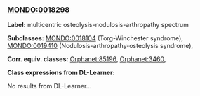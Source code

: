 
### [MONDO:0018298](http://purl.obolibrary.org/obo/MONDO_0018298)
**Label:** multicentric osteolysis-nodulosis-arthropathy spectrum

**Subclasses:** [MONDO:0018104](http://purl.obolibrary.org/obo/MONDO_0018104) (Torg-Winchester syndrome), [MONDO:0019410](http://purl.obolibrary.org/obo/MONDO_0019410) (Nodulosis-arthropathy-osteolysis syndrome), 

**Corr. equiv. classes:** [Orphanet:85196](http://www.orpha.net/ORDO/Orphanet_85196), [Orphanet:3460](http://www.orpha.net/ORDO/Orphanet_3460), 

**Class expressions from DL-Learner:**

No results from DL-Learner...




